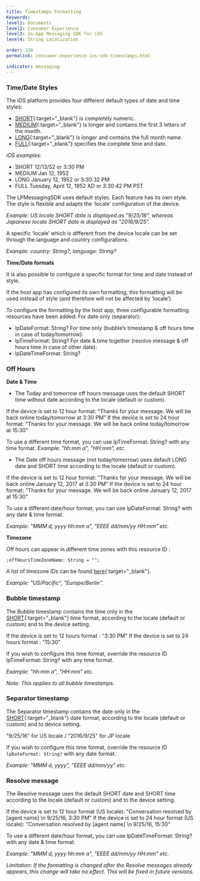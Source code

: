 ```yaml
---
title: Timestamps Formatting
Keywords:
level1: Documents
level2: Consumer Experience
level3: In-App Messaging SDK for iOS
level4: String Localization

order: 228
permalink: consumer-experience-ios-sdk-timestamps.html

indicator: messaging
---
```


### Time/Date Styles

The iOS platform provides four different default types of date and time styles:

- [SHORT](https://developer.android.com/reference/java/text/DateFormat.html#SHORT){:target="_blank"} is completely numeric.
- [MEDIUM](https://developer.android.com/reference/java/text/DateFormat.html#MEDIUM){:target="_blank"} is longer and contains the first 3 letters of the month.
- [LONG](https://developer.android.com/reference/java/text/DateFormat.html#LONG){:target="_blank"} is longer and contains the full month name.
- [FULL](https://developer.android.com/reference/java/text/DateFormat.html#FULL){:target="_blank"} specifies the complete time and date.

*iOS examples:*

- SHORT  12/13/52 or 3:30 PM
- MEDIUM  Jan 12, 1952
- LONG January 12, 1952 or 3:30:32 PM
- FULL Tuesday, April 12, 1952 AD or 3:30:42 PM PST.

The LPMessagingSDK uses default styles. Each feature has its own style. The style is flexible and adapts the ‘locale’ configuration of the device. 

*Example: US locale SHORT date is displayed as "9/25/16", whereas Japanese locale SHORT date is displayed as "2016/9/25".*

A specific ‘locale’ which is different from the device locale can be set through the language and country configurations.

*Example: country: String?,  language: String?*

**Time/Date formats**

It is also possible to configure a specific format for time and date instead of style.

If the host app has configured its own formatting, this formatting will be used instead of style (and therefore will not be affected by ‘locale’).

To configure the formatting by the host app, three configurable formatting resources have been added:
For date only (separator):

- lpDateFormat: String?
For time only (bubble’s timestamp & off hours time in case of today/tomorrow):
- lpTimeFormat: String? 
For date & time together (resolve message & off hours time in case of other date):
- lpDateTimeFormat: String?

### Off Hours

**Date & Time**

- The Today and tomorrow off hours message uses the default SHORT time without date according to the locale (default or custom).

If the device is set to 12 hour format: "Thanks for your message. We will be back online today/tomorrow at 3:30 PM"
If the device is set to 24 hour format:	"Thanks for your message. We will be back online today/tomorrow at 15:30"

To use a different time format, you can use lpTimeFormat: String? with any time format. 
*Example: "hh:mm a", "HH:mm", etc.*

- The Date off hours message (not today/tomorrow) uses default LONG date and SHORT time according to the locale (default or custom).

If the device is set to 12 hour format: "Thanks for your message. We will be back online January 12, 2017 at 3:30 PM" 
If the device is set to 24 hour format: "Thanks for your message. We will be back online January 12, 2017 at 15:30"

To use a different date/hour format, you can use lpDateFormat: String? with any date & time format. 

*Example: "MMM d, yyyy hh:mm a", "EEEE dd/mm/yy HH:mm" etc.*

**Timezone**

Off hours can appear in different time zones with this resource ID :

    ;offHoursTimeZoneName: String = "";

A list of timezone IDs can be found [here](https://garygregory.wordpress.com/2013/06/18/what-are-the-java-timezone-ids/){:target="_blank"}. 

*Example: "US/Pacific", "Europe/Berlin".*

### Bubble timestamp

The Bubble timestamp contains the time only in the [SHORT](https://developer.android.com/reference/java/text/DateFormat.html#SHORT){:target="_blank"} time format, according to the locale (default or custom) and to the device setting.

If the device is set to 12 hours format : "3:30 PM"
If the device is set to 24 hours format : "15:30"

If you wish to configure this time format, override the resource ID lpTimeFormat: String? with any time format. 

*Example: "hh:mm a", "HH:mm" etc.*

*Note: This applies to all bubble timestamps.* 

### Separator timestamp

The Separator timestamp contains the date only in the [SHORT](https://developer.android.com/reference/java/text/DateFormat.html#SHORT){:target="_blank"} date format, according to the locale (default or custom) and to device setting. 

"9/25/16" for US locale / "2016/9/25" for JP locale

If you wish to configure this time format, override the resource ID `lpDateFormat: String?` with any date format. 

*Example: "MMM d, yyyy", "EEEE dd/mm/yy" etc.*

### Resolve message

The Resolve message uses the default SHORT date and SHORT time according to the locale (default or custom) and to the device setting.

If the device is set to 12 hour format (US locale): "Conversation resolved by [agent name] \n 9/25/16, 3:30 PM"
If the device is set to 24 hour format (US locale): "Conversation resolved by [agent name] \n 9/25/16, 15:30"

To use a different date/hour format, you can use lpDateTimeFormat: String? with any date & time format. 

*Example: "MMM d, yyyy hh:mm a", "EEEE dd/mm/yy HH:mm" etc.*

*Limitation: If the formatting is changed after the Resolve messages already appears, this change will take no effect. This will be fixed in future versions.*